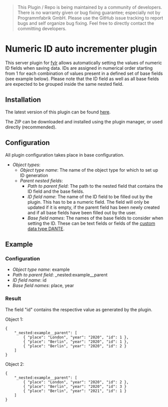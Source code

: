 > This Plugin / Repo is being maintained by a community of developers.
There is no warranty given or bug fixing guarantee; especially not by
Programmfabrik GmbH. Please use the GitHub issue tracking to report bugs
and self organize bug fixing. Feel free to directly contact the committing
developers.

# Numeric ID auto incrementer plugin

This server plugin for [fylr](https://docs.fylr.io) allows automatically setting the values of numeric ID fields when saving data. IDs are assigned in numerical order starting from 1 for each combination of values present in a defined set of base fields (see example below). Please note that the ID field as well as all base fields are expected to be grouped inside the same nested field.

## Installation

The latest version of this plugin can be found [here](https://github.com/programmfabrik/fylr-plugin-numeric-id-auto-incrementer/releases/latest/download/NumericIdAutoIncrementer.zip).

The ZIP can be downloaded and installed using the plugin manager, or used directly (recommended).

## Configuration

All plugin configuration takes place in base configuration.

* *Object types*:
    * *Object type name*: The name of the object type for which to set up ID generation
    * *Parent nested fields*:
        * *Path to parent field*: The path to the nested field that contains the ID field and the base fields.
        * *ID field name*: The name of the ID field to be filled out by the plugin. This has to be a numeric field. The field will only be updated if it is empty, if the parent field has been newly created and if all base fields have been filled out by the user.
        * *Base field names*: The names of the base fields to consider when setting the ID. These can be text fields or fields of the [custom data type DANTE](https://github.com/programmfabrik/fylr-plugin-custom-data-type-dante).

## Example

### Configuration

* *Object type name*: example
* *Path to parent field*: _nested:example__parent
* *ID field name*: id
* *Base field names*: place, year

### Result

The field "id" contains the respective value as generated by the plugin.

Object 1:

    {
        "_nested:example__parent": [
            { "place": "London", "year": "2020", "id": 1 },
            { "place": "Berlin", "year": "2020", "id": 1 },
            { "place": "Berlin", "year": "2020", "id": 2 }
        ]
    }

Object 2:

    {
        "_nested:example__parent": [
            { "place": "London", "year": "2020", "id": 2 },
            { "place": "Berlin", "year": "2020", "id": 3 }
            { "place": "Berlin", "year": "2021", "id": 1 }
        ]
    }
